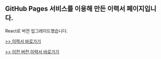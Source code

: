## GitHub Pages 서비스를 이용해 만든 이력서 페이지입니다.

React로 버전 업그레이드했습니다.

[>> 이력서 바로가기](https://ksj0314.github.io/)

[>> 이전 버전 이력서 바로가기](https://ksj0314.github.io/resume_v1.0.0/)
